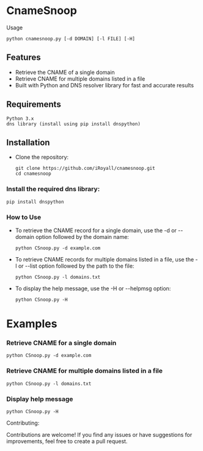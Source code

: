 # CnameSnoop


Usage

    python cnamesnoop.py [-d DOMAIN] [-l FILE] [-H]

## Features

- Retrieve the CNAME of a single domain
- Retrieve CNAME for multiple domains listed in a file
- Built with Python and DNS resolver library for fast and accurate results

## Requirements

    Python 3.x
    dns library (install using pip install dnspython)

## Installation
- Clone the repository:

      git clone https://github.com/iRoyall/cnamesnoop.git
      cd cnamesnoop

### Install the required dns library:

    pip install dnspython

### How to Use

- To retrieve the CNAME record for a single domain, use the -d or --domain option followed by the domain name:

      python CSnoop.py -d example.com

- To retrieve CNAME records for multiple domains listed in a file, use the -l or --list option followed by the path to the file:

      python CSnoop.py -l domains.txt

- To display the help message, use the -H or --helpmsg option:

      python CSnoop.py -H

# Examples

### Retrieve CNAME for a single domain
    python CSnoop.py -d example.com

### Retrieve CNAME for multiple domains listed in a file
    python CSnoop.py -l domains.txt

### Display help message
    python CSnoop.py -H

Contributing:

Contributions are welcome! If you find any issues or have suggestions for improvements, feel free to create a pull request.
